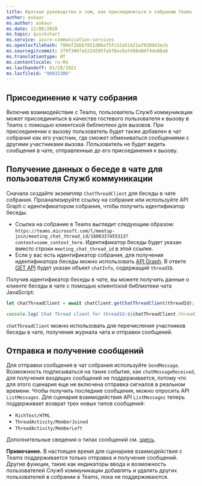 ```yaml
---
title: Краткое руководство о том, как присоединиться к собранию Teams
author: askaur
ms.author: askaur
ms.date: 12/08/2020
ms.topic: quickstart
ms.service: azure-communication-services
ms.openlocfilehash: 780ef2bbb7851d8bef5fc52a51421a7938043ecb
ms.sourcegitcommit: 2f9f306fa5224595fa5f8ec6af498a0df4de08a8
ms.translationtype: HT
ms.contentlocale: ru-RU
ms.lasthandoff: 01/28/2021
ms.locfileid: "98932306"
---
```

## <a name="join-the-meeting-chat"></a>Присоединение к чату собрания 

Включив взаимодействие с Teams, пользователь Служб коммуникации может присоединиться в качестве гостевого пользователя к вызову в Teams с помощью клиентской библиотеки для вызовов. При присоединении к вызову пользователь будет также добавлен в чат собрания как его участник, где сможет обмениваться сообщениями с другими участниками вызова. Пользователь не будет видеть сообщения в чате, отправленные до его присоединения к вызову. 

## <a name="get-a-teams-meeting-chat-thread-for-a-communication-services-user"></a>Получение данных о беседе в чате для пользователя Служб коммуникации

Сначала создайте экземпляр `ChatThreadClient` для беседы в чате собрания. Проанализируйте ссылку на собрание или используйте API Graph с идентификатором собрания, чтобы получить идентификатор беседы. 

- Ссылка на собрание в Teams выглядит следующим образом: `https://teams.microsoft.com/l/meetup-join/meeting_chat_thread_id/1606337455313?context=some_context_here`. Идентификатор беседы будет указан вместо строки `meeting_chat_thread_id` в этой ссылке. 
- Если у вас есть идентификатор собрания, для получения идентификатора беседы можно использовать [API Graph](/graph/api/onlinemeeting-createorget?tabs=http&view=graph-rest-beta). В ответе [GET API](/graph/api/onlinemeeting-get?tabs=http%22+%5c&view=graph-rest-beta) будет указан объект `chatInfo`, содержащий `threadID`. 

Получив идентификатор беседы в чате, вы можете получить данные о клиенте беседы в чате с помощью клиентской библиотеки чата JavaScript: 

```javascript
let chatThreadClient = await chatClient.getChatThreadClient(threadId); 

console.log(`Chat Thread client for threadId:${chatThreadClient.threadId}`); 
```
  
`chatThreadClient` можно использовать для перечисления участников беседы в чате, получения журнала чата и отправки сообщений.  

## <a name="send-and-receive-messages"></a>Отправка и получение сообщений  

Для отправки сообщения в чат собрания используйте `SendMessage`. Возможность подписываться на такие события, как `chatMessageReceived`, для получения входящих сообщений не поддерживается, потому что для этого сценария еще не включена отправка сигналов в реальном времени. Чтобы получить последние сообщения, можно опросить API `ListMessages`. Для сценария взаимодействия API `ListMessages` теперь поддерживает возврат трех новых типов сообщений:
- `RichText/HTML`
- `ThreadActivity/MemberJoined`
- `ThreadActivity/MemberLeft` </br>

Дополнительные сведения о типах сообщений см. [здесь](../../../concepts/chat/concepts.md). 

**Примечание.** В настоящее время для сценариев взаимодействия с Teams поддерживается только отправка и получение сообщений. Другие функции, такие как индикаторы ввода и возможность пользователей Служб коммуникации добавлять и удалять других пользователей в собрании в Teams, пока не поддерживаются.  


